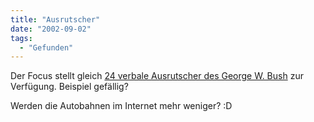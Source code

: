 ```yaml
---
title: "Ausrutscher"
date: "2002-09-02"
tags:
  - "Gefunden"
---
```


Der Focus stellt gleich [24 verbale Ausrutscher des George W. Bush](http://www.focus.de/G/GE/ge.htm?bild_tmp=1&snr=1554&streamsnr=7) zur Verfügung. Beispiel gefällig?

Werden die Autobahnen im Internet mehr weniger? :D
